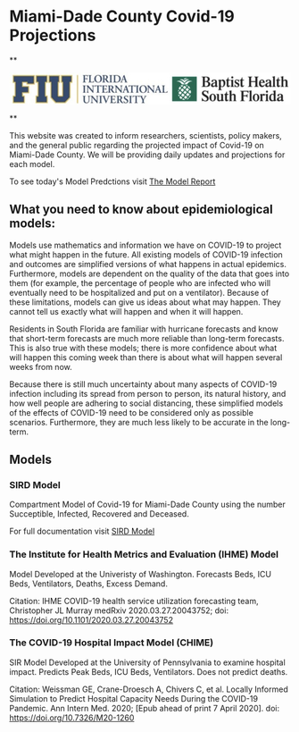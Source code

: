 # Miami-Dade County Covid-19 Projections

**<p style="text-align: center;">
![join.jpg](images/join.jpg)
</p>**

This website was created to inform researchers, scientists, policy makers, and the general public regarding the projected impact of Covid-19 on Miami-Dade County. We will be providing daily updates and projections for each model.

To see today's Model Predctions visit [The Model Report](https://rwilli5.github.io/git/report/)

## **What you need to know about epidemiological models:**

<p></p> Models use mathematics and information we have on COVID-19 to project what might happen in the future.  All existing models of COVID-19 infection and outcomes are simplified versions of what happens in actual epidemics.  Furthermore, models are dependent on the quality of the data that goes into them (for example, the percentage of people who are infected who will eventually need to be hospitalized and put on a ventilator).  Because of these limitations, models can give us ideas about what may happen.  They cannot tell us exactly what will happen and when it will happen. 

Residents in South Florida are familiar with hurricane forecasts and know that short-term forecasts are much more reliable than long-term forecasts.  This is also true with these models; there is more confidence about what will happen this coming week than there is about what will happen several weeks from now.

Because there is still much uncertainty about many aspects of COVID-19 infection including its spread from person to person, its natural history, and how well people are adhering to social distancing, these simplified models of the effects of COVID-19 need to be considered only as possible scenarios. Furthermore, they are much less likely to be accurate in the long-term.

## Models

### SIRD Model
Compartment Model of Covid-19 for Miami-Dade County using the number Succeptible, Infected, Recovered and Deceased.

For full documentation visit [SIRD Model](https://rwilli5.github.io/git/SIRD%20Model/)

### The Institute for Health Metrics and Evaluation (IHME) Model
Model Developed at the Univeristy of Washington. Forecasts Beds, ICU Beds, Ventilators, Deaths, Excess Demand.

Citation: IHME COVID-19 health service utilization forecasting team, Christopher JL Murray
medRxiv 2020.03.27.20043752; doi: https://doi.org/10.1101/2020.03.27.20043752

### The COVID-19 Hospital Impact Model (CHIME)
SIR Model Developed at the University of Pennsylvania to examine hospital impact. Predicts Peak Beds, ICU Beds, Ventilators. Does not predict deaths.

Citation: Weissman GE, Crane-Droesch A, Chivers C, et al. Locally Informed Simulation to Predict Hospital Capacity Needs During the COVID-19 Pandemic. Ann Intern Med. 2020; [Epub ahead of print 7 April 2020]. doi: https://doi.org/10.7326/M20-1260
